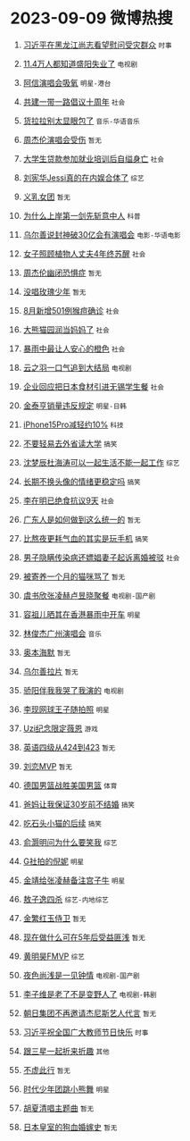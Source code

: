 # 2023-09-09 微博热搜 
1. [习近平在黑龙江尚志看望慰问受灾群众](https://m.weibo.cn/search?containerid=100103type%3D1%26t%3D10%26q%3D%23%E4%B9%A0%E8%BF%91%E5%B9%B3%E5%9C%A8%E9%BB%91%E9%BE%99%E6%B1%9F%E5%B0%9A%E5%BF%97%E7%9C%8B%E6%9C%9B%E6%85%B0%E9%97%AE%E5%8F%97%E7%81%BE%E7%BE%A4%E4%BC%97%23&stream_entry_id=51&isnewpage=1&extparam=seat%3D1%26stream_entry_id%3D51%26c_type%3D51%26dgr%3D0%26filter_type%3Drealtimehot%26cate%3D10103%26pos%3D0%26display_time%3D1694192887%26pre_seqid%3D1694192887697018430138) `时事` 

2. [11.4万人都知道盛阳失业了](https://m.weibo.cn/search?containerid=100103type%3D1%26t%3D10%26q%3D%2311.4%E4%B8%87%E4%BA%BA%E9%83%BD%E7%9F%A5%E9%81%93%E7%9B%9B%E9%98%B3%E5%A4%B1%E4%B8%9A%E4%BA%86%23&stream_entry_id=31&isnewpage=1&extparam=seat%3D1%26flag%3D1%26band_rank%3D1%26c_type%3D31%26dgr%3D0%26filter_type%3Drealtimehot%26cate%3D5001%26stream_entry_id%3D31%26q%3D%252311.4%25E4%25B8%2587%25E4%25BA%25BA%25E9%2583%25BD%25E7%259F%25A5%25E9%2581%2593%25E7%259B%259B%25E9%2598%25B3%25E5%25A4%25B1%25E4%25B8%259A%25E4%25BA%2586%2523%26realpos%3D1%26pos%3D0%26lcate%3D5001%26display_time%3D1694192887%26pre_seqid%3D1694192887697018430138) `电视剧` 

3. [阿信演唱会吸氧](https://m.weibo.cn/search?containerid=100103type%3D1%26t%3D10%26q%3D%23%E9%98%BF%E4%BF%A1%E6%BC%94%E5%94%B1%E4%BC%9A%E5%90%B8%E6%B0%A7%23&stream_entry_id=31&isnewpage=1&extparam=seat%3D1%26flag%3D0%26band_rank%3D2%26c_type%3D31%26dgr%3D0%26filter_type%3Drealtimehot%26cate%3D5001%26stream_entry_id%3D31%26q%3D%2523%25E9%2598%25BF%25E4%25BF%25A1%25E6%25BC%2594%25E5%2594%25B1%25E4%25BC%259A%25E5%2590%25B8%25E6%25B0%25A7%2523%26realpos%3D2%26pos%3D1%26lcate%3D5001%26display_time%3D1694192887%26pre_seqid%3D1694192887697018430138) `明星-港台` 

4. [共建一带一路倡议十周年](https://m.weibo.cn/search?containerid=100103type%3D1%26t%3D10%26q%3D%23%E5%85%B1%E5%BB%BA%E4%B8%80%E5%B8%A6%E4%B8%80%E8%B7%AF%E5%80%A1%E8%AE%AE%E5%8D%81%E5%91%A8%E5%B9%B4%23&stream_entry_id=31&isnewpage=1&extparam=seat%3D1%26flag%3D0%26band_rank%3D3%26c_type%3D31%26dgr%3D0%26filter_type%3Drealtimehot%26cate%3D5001%26stream_entry_id%3D31%26q%3D%2523%25E5%2585%25B1%25E5%25BB%25BA%25E4%25B8%2580%25E5%25B8%25A6%25E4%25B8%2580%25E8%25B7%25AF%25E5%2580%25A1%25E8%25AE%25AE%25E5%258D%2581%25E5%2591%25A8%25E5%25B9%25B4%2523%26realpos%3D3%26pos%3D2%26lcate%3D5001%26display_time%3D1694192887%26pre_seqid%3D1694192887697018430138) `社会` 

5. [货拉拉别太显眼包了](https://m.weibo.cn/search?containerid=100103type%3D1%26t%3D10%26q%3D%23%E8%B4%A7%E6%8B%89%E6%8B%89%E5%88%AB%E5%A4%AA%E6%98%BE%E7%9C%BC%E5%8C%85%E4%BA%86%23&stream_entry_id=31&isnewpage=1&extparam=seat%3D1%26adid%3D201555%26band_rank%3D4%26c_type%3D31%26dgr%3D0%26cate%3D5001%26stream_entry_id%3D31%26filter_type%3Drealtimehot%26lcate%3D5001%26topic_ad%3D1%26pos%3D3%26q%3D%2523%25E8%25B4%25A7%25E6%258B%2589%25E6%258B%2589%25E5%2588%25AB%25E5%25A4%25AA%25E6%2598%25BE%25E7%259C%25BC%25E5%258C%2585%25E4%25BA%2586%2523%26is_ad_pos%3D1%26display_time%3D1694192887%26pre_seqid%3D1694192887697018430138) `音乐-华语音乐` 

6. [周杰伦演唱会受伤](https://m.weibo.cn/search?containerid=100103type%3D1%26t%3D10%26q%3D%23%E5%91%A8%E6%9D%B0%E4%BC%A6%E6%BC%94%E5%94%B1%E4%BC%9A%E5%8F%97%E4%BC%A4%23&stream_entry_id=31&isnewpage=1&extparam=seat%3D1%26flag%3D16%26band_rank%3D4%26c_type%3D31%26dgr%3D0%26filter_type%3Drealtimehot%26cate%3D5001%26stream_entry_id%3D31%26q%3D%2523%25E5%2591%25A8%25E6%259D%25B0%25E4%25BC%25A6%25E6%25BC%2594%25E5%2594%25B1%25E4%25BC%259A%25E5%258F%2597%25E4%25BC%25A4%2523%26realpos%3D4%26pos%3D4%26lcate%3D5001%26display_time%3D1694192887%26pre_seqid%3D1694192887697018430138) `暂无` 

7. [大学生贷款参加就业培训后自缢身亡](https://m.weibo.cn/search?containerid=100103type%3D1%26t%3D10%26q%3D%23%E5%A4%A7%E5%AD%A6%E7%94%9F%E8%B4%B7%E6%AC%BE%E5%8F%82%E5%8A%A0%E5%B0%B1%E4%B8%9A%E5%9F%B9%E8%AE%AD%E5%90%8E%E8%87%AA%E7%BC%A2%E8%BA%AB%E4%BA%A1%23&stream_entry_id=31&isnewpage=1&extparam=seat%3D1%26flag%3D1%26band_rank%3D5%26c_type%3D31%26dgr%3D0%26filter_type%3Drealtimehot%26cate%3D5001%26stream_entry_id%3D31%26q%3D%2523%25E5%25A4%25A7%25E5%25AD%25A6%25E7%2594%259F%25E8%25B4%25B7%25E6%25AC%25BE%25E5%258F%2582%25E5%258A%25A0%25E5%25B0%25B1%25E4%25B8%259A%25E5%259F%25B9%25E8%25AE%25AD%25E5%2590%258E%25E8%2587%25AA%25E7%25BC%25A2%25E8%25BA%25AB%25E4%25BA%25A1%2523%26realpos%3D5%26pos%3D5%26lcate%3D5001%26display_time%3D1694192887%26pre_seqid%3D1694192887697018430138) `社会` 

8. [刘宪华Jessi真的在内娱合体了](https://m.weibo.cn/search?containerid=100103type%3D1%26t%3D10%26q%3D%23%E5%88%98%E5%AE%AA%E5%8D%8EJessi%E7%9C%9F%E7%9A%84%E5%9C%A8%E5%86%85%E5%A8%B1%E5%90%88%E4%BD%93%E4%BA%86%23&stream_entry_id=31&isnewpage=1&extparam=seat%3D1%26flag%3D0%26band_rank%3D6%26c_type%3D31%26dgr%3D0%26filter_type%3Drealtimehot%26cate%3D5001%26stream_entry_id%3D31%26q%3D%2523%25E5%2588%2598%25E5%25AE%25AA%25E5%258D%258EJessi%25E7%259C%259F%25E7%259A%2584%25E5%259C%25A8%25E5%2586%2585%25E5%25A8%25B1%25E5%2590%2588%25E4%25BD%2593%25E4%25BA%2586%2523%26realpos%3D6%26pos%3D6%26lcate%3D5001%26display_time%3D1694192887%26pre_seqid%3D1694192887697018430138) `综艺` 

9. [义乳女团](https://m.weibo.cn/search?containerid=100103type%3D1%26t%3D10%26q%3D%E4%B9%89%E4%B9%B3%E5%A5%B3%E5%9B%A2&stream_entry_id=31&isnewpage=1&extparam=seat%3D1%26flag%3D0%26band_rank%3D7%26c_type%3D31%26dgr%3D0%26filter_type%3Drealtimehot%26cate%3D5001%26stream_entry_id%3D31%26q%3D%25E4%25B9%2589%25E4%25B9%25B3%25E5%25A5%25B3%25E5%259B%25A2%26realpos%3D7%26pos%3D7%26lcate%3D5001%26display_time%3D1694192887%26pre_seqid%3D1694192887697018430138) `暂无` 

10. [为什么上岸第一剑先斩意中人](https://m.weibo.cn/search?containerid=100103type%3D1%26t%3D10%26q%3D%23%E4%B8%BA%E4%BB%80%E4%B9%88%E4%B8%8A%E5%B2%B8%E7%AC%AC%E4%B8%80%E5%89%91%E5%85%88%E6%96%A9%E6%84%8F%E4%B8%AD%E4%BA%BA%23&stream_entry_id=31&isnewpage=1&extparam=seat%3D1%26flag%3D0%26band_rank%3D8%26c_type%3D31%26dgr%3D0%26filter_type%3Drealtimehot%26cate%3D5001%26stream_entry_id%3D31%26q%3D%2523%25E4%25B8%25BA%25E4%25BB%2580%25E4%25B9%2588%25E4%25B8%258A%25E5%25B2%25B8%25E7%25AC%25AC%25E4%25B8%2580%25E5%2589%2591%25E5%2585%2588%25E6%2596%25A9%25E6%2584%258F%25E4%25B8%25AD%25E4%25BA%25BA%2523%26realpos%3D8%26pos%3D8%26lcate%3D5001%26display_time%3D1694192887%26pre_seqid%3D1694192887697018430138) `科普` 

11. [乌尔善说封神破30亿会有演唱会](https://m.weibo.cn/search?containerid=100103type%3D1%26t%3D10%26q%3D%23%E4%B9%8C%E5%B0%94%E5%96%84%E8%AF%B4%E5%B0%81%E7%A5%9E%E7%A0%B430%E4%BA%BF%E4%BC%9A%E6%9C%89%E6%BC%94%E5%94%B1%E4%BC%9A%23&stream_entry_id=31&isnewpage=1&extparam=seat%3D1%26flag%3D0%26band_rank%3D9%26c_type%3D31%26dgr%3D0%26filter_type%3Drealtimehot%26cate%3D5001%26stream_entry_id%3D31%26q%3D%2523%25E4%25B9%258C%25E5%25B0%2594%25E5%2596%2584%25E8%25AF%25B4%25E5%25B0%2581%25E7%25A5%259E%25E7%25A0%25B430%25E4%25BA%25BF%25E4%25BC%259A%25E6%259C%2589%25E6%25BC%2594%25E5%2594%25B1%25E4%25BC%259A%2523%26realpos%3D9%26pos%3D9%26lcate%3D5001%26display_time%3D1694192887%26pre_seqid%3D1694192887697018430138) `电影-华语电影` 

12. [女子照顾植物人丈夫4年终苏醒](https://m.weibo.cn/search?containerid=100103type%3D1%26t%3D10%26q%3D%23%E5%A5%B3%E5%AD%90%E7%85%A7%E9%A1%BE%E6%A4%8D%E7%89%A9%E4%BA%BA%E4%B8%88%E5%A4%AB4%E5%B9%B4%E7%BB%88%E8%8B%8F%E9%86%92%23&stream_entry_id=31&isnewpage=1&extparam=seat%3D1%26flag%3D32768%26band_rank%3D10%26c_type%3D31%26dgr%3D0%26filter_type%3Drealtimehot%26cate%3D5001%26stream_entry_id%3D31%26q%3D%2523%25E5%25A5%25B3%25E5%25AD%2590%25E7%2585%25A7%25E9%25A1%25BE%25E6%25A4%258D%25E7%2589%25A9%25E4%25BA%25BA%25E4%25B8%2588%25E5%25A4%25AB4%25E5%25B9%25B4%25E7%25BB%2588%25E8%258B%258F%25E9%2586%2592%2523%26realpos%3D10%26pos%3D10%26lcate%3D5001%26display_time%3D1694192887%26pre_seqid%3D1694192887697018430138) `社会` 

13. [周杰伦幽闭恐惧症](https://m.weibo.cn/search?containerid=100103type%3D1%26t%3D10%26q%3D%E5%91%A8%E6%9D%B0%E4%BC%A6%E5%B9%BD%E9%97%AD%E6%81%90%E6%83%A7%E7%97%87&stream_entry_id=31&isnewpage=1&extparam=seat%3D1%26flag%3D1%26band_rank%3D11%26c_type%3D31%26dgr%3D0%26filter_type%3Drealtimehot%26cate%3D5001%26stream_entry_id%3D31%26q%3D%25E5%2591%25A8%25E6%259D%25B0%25E4%25BC%25A6%25E5%25B9%25BD%25E9%2597%25AD%25E6%2581%2590%25E6%2583%25A7%25E7%2597%2587%26realpos%3D11%26pos%3D11%26lcate%3D5001%26display_time%3D1694192887%26pre_seqid%3D1694192887697018430138) `暂无` 

14. [没唱玫瑰少年](https://m.weibo.cn/search?containerid=100103type%3D1%26t%3D10%26q%3D%E6%B2%A1%E5%94%B1%E7%8E%AB%E7%91%B0%E5%B0%91%E5%B9%B4&stream_entry_id=31&isnewpage=1&extparam=seat%3D1%26flag%3D0%26band_rank%3D12%26c_type%3D31%26dgr%3D0%26filter_type%3Drealtimehot%26cate%3D5001%26stream_entry_id%3D31%26q%3D%25E6%25B2%25A1%25E5%2594%25B1%25E7%258E%25AB%25E7%2591%25B0%25E5%25B0%2591%25E5%25B9%25B4%26realpos%3D12%26pos%3D12%26lcate%3D5001%26display_time%3D1694192887%26pre_seqid%3D1694192887697018430138) `暂无` 

15. [8月新增501例猴痘确诊](https://m.weibo.cn/search?containerid=100103type%3D1%26t%3D10%26q%3D%238%E6%9C%88%E6%96%B0%E5%A2%9E501%E4%BE%8B%E7%8C%B4%E7%97%98%E7%A1%AE%E8%AF%8A%23&stream_entry_id=31&isnewpage=1&extparam=seat%3D1%26flag%3D0%26band_rank%3D13%26c_type%3D31%26dgr%3D0%26filter_type%3Drealtimehot%26cate%3D5001%26stream_entry_id%3D31%26q%3D%25238%25E6%259C%2588%25E6%2596%25B0%25E5%25A2%259E501%25E4%25BE%258B%25E7%258C%25B4%25E7%2597%2598%25E7%25A1%25AE%25E8%25AF%258A%2523%26realpos%3D13%26pos%3D13%26lcate%3D5001%26display_time%3D1694192887%26pre_seqid%3D1694192887697018430138) `社会` 

16. [大熊猫园润当妈妈了](https://m.weibo.cn/search?containerid=100103type%3D1%26t%3D10%26q%3D%23%E5%A4%A7%E7%86%8A%E7%8C%AB%E5%9B%AD%E6%B6%A6%E5%BD%93%E5%A6%88%E5%A6%88%E4%BA%86%23&stream_entry_id=31&isnewpage=1&extparam=seat%3D1%26flag%3D0%26band_rank%3D14%26c_type%3D31%26dgr%3D0%26filter_type%3Drealtimehot%26cate%3D5001%26stream_entry_id%3D31%26q%3D%2523%25E5%25A4%25A7%25E7%2586%258A%25E7%258C%25AB%25E5%259B%25AD%25E6%25B6%25A6%25E5%25BD%2593%25E5%25A6%2588%25E5%25A6%2588%25E4%25BA%2586%2523%26realpos%3D14%26pos%3D14%26lcate%3D5001%26display_time%3D1694192887%26pre_seqid%3D1694192887697018430138) `社会` 

17. [暴雨中最让人安心的橙色](https://m.weibo.cn/search?containerid=100103type%3D1%26t%3D10%26q%3D%23%E6%9A%B4%E9%9B%A8%E4%B8%AD%E6%9C%80%E8%AE%A9%E4%BA%BA%E5%AE%89%E5%BF%83%E7%9A%84%E6%A9%99%E8%89%B2%23&stream_entry_id=31&isnewpage=1&extparam=seat%3D1%26flag%3D32768%26band_rank%3D15%26c_type%3D31%26dgr%3D0%26filter_type%3Drealtimehot%26cate%3D5001%26stream_entry_id%3D31%26q%3D%2523%25E6%259A%25B4%25E9%259B%25A8%25E4%25B8%25AD%25E6%259C%2580%25E8%25AE%25A9%25E4%25BA%25BA%25E5%25AE%2589%25E5%25BF%2583%25E7%259A%2584%25E6%25A9%2599%25E8%2589%25B2%2523%26realpos%3D15%26pos%3D15%26lcate%3D5001%26display_time%3D1694192887%26pre_seqid%3D1694192887697018430138) `社会` 

18. [云之羽一口气追到大结局](https://m.weibo.cn/search?containerid=100103type%3D1%26t%3D10%26q%3D%23%E4%BA%91%E4%B9%8B%E7%BE%BD%E4%B8%80%E5%8F%A3%E6%B0%94%E8%BF%BD%E5%88%B0%E5%A4%A7%E7%BB%93%E5%B1%80%23&stream_entry_id=31&isnewpage=1&extparam=seat%3D1%26flag%3D0%26band_rank%3D16%26c_type%3D31%26dgr%3D0%26filter_type%3Drealtimehot%26cate%3D5001%26stream_entry_id%3D31%26q%3D%2523%25E4%25BA%2591%25E4%25B9%258B%25E7%25BE%25BD%25E4%25B8%2580%25E5%258F%25A3%25E6%25B0%2594%25E8%25BF%25BD%25E5%2588%25B0%25E5%25A4%25A7%25E7%25BB%2593%25E5%25B1%2580%2523%26realpos%3D16%26pos%3D16%26lcate%3D5001%26display_time%3D1694192887%26pre_seqid%3D1694192887697018430138) `电视剧` 

19. [企业回应把日本食材引进无锡学生餐](https://m.weibo.cn/search?containerid=100103type%3D1%26t%3D10%26q%3D%23%E4%BC%81%E4%B8%9A%E5%9B%9E%E5%BA%94%E6%8A%8A%E6%97%A5%E6%9C%AC%E9%A3%9F%E6%9D%90%E5%BC%95%E8%BF%9B%E6%97%A0%E9%94%A1%E5%AD%A6%E7%94%9F%E9%A4%90%23&stream_entry_id=31&isnewpage=1&extparam=seat%3D1%26flag%3D0%26band_rank%3D17%26c_type%3D31%26dgr%3D0%26filter_type%3Drealtimehot%26cate%3D5001%26stream_entry_id%3D31%26q%3D%2523%25E4%25BC%2581%25E4%25B8%259A%25E5%259B%259E%25E5%25BA%2594%25E6%258A%258A%25E6%2597%25A5%25E6%259C%25AC%25E9%25A3%259F%25E6%259D%2590%25E5%25BC%2595%25E8%25BF%259B%25E6%2597%25A0%25E9%2594%25A1%25E5%25AD%25A6%25E7%2594%259F%25E9%25A4%2590%2523%26realpos%3D17%26pos%3D17%26lcate%3D5001%26display_time%3D1694192887%26pre_seqid%3D1694192887697018430138) `社会` 

20. [金泰亨销量违反规定](https://m.weibo.cn/search?containerid=100103type%3D1%26t%3D10%26q%3D%23%E9%87%91%E6%B3%B0%E4%BA%A8%E9%94%80%E9%87%8F%E8%BF%9D%E5%8F%8D%E8%A7%84%E5%AE%9A%23&stream_entry_id=31&isnewpage=1&extparam=seat%3D1%26flag%3D0%26band_rank%3D18%26c_type%3D31%26dgr%3D0%26filter_type%3Drealtimehot%26cate%3D5001%26stream_entry_id%3D31%26q%3D%2523%25E9%2587%2591%25E6%25B3%25B0%25E4%25BA%25A8%25E9%2594%2580%25E9%2587%258F%25E8%25BF%259D%25E5%258F%258D%25E8%25A7%2584%25E5%25AE%259A%2523%26realpos%3D18%26pos%3D18%26lcate%3D5001%26display_time%3D1694192887%26pre_seqid%3D1694192887697018430138) `明星-日韩` 

21. [iPhone15Pro减轻约10%](https://m.weibo.cn/search?containerid=100103type%3D1%26t%3D10%26q%3D%23iPhone15Pro%E5%87%8F%E8%BD%BB%E7%BA%A610%25%23&stream_entry_id=31&isnewpage=1&extparam=seat%3D1%26flag%3D0%26band_rank%3D19%26c_type%3D31%26dgr%3D0%26filter_type%3Drealtimehot%26cate%3D5001%26stream_entry_id%3D31%26q%3D%2523iPhone15Pro%25E5%2587%258F%25E8%25BD%25BB%25E7%25BA%25A610%2525%2523%26realpos%3D19%26pos%3D19%26lcate%3D5001%26display_time%3D1694192887%26pre_seqid%3D1694192887697018430138) `科技` 

22. [不要轻易去外省读大学](https://m.weibo.cn/search?containerid=100103type%3D1%26t%3D10%26q%3D%23%E4%B8%8D%E8%A6%81%E8%BD%BB%E6%98%93%E5%8E%BB%E5%A4%96%E7%9C%81%E8%AF%BB%E5%A4%A7%E5%AD%A6%23&stream_entry_id=31&isnewpage=1&extparam=seat%3D1%26flag%3D0%26band_rank%3D20%26c_type%3D31%26dgr%3D0%26filter_type%3Drealtimehot%26cate%3D5001%26stream_entry_id%3D31%26q%3D%2523%25E4%25B8%258D%25E8%25A6%2581%25E8%25BD%25BB%25E6%2598%2593%25E5%258E%25BB%25E5%25A4%2596%25E7%259C%2581%25E8%25AF%25BB%25E5%25A4%25A7%25E5%25AD%25A6%2523%26realpos%3D20%26pos%3D20%26lcate%3D5001%26display_time%3D1694192887%26pre_seqid%3D1694192887697018430138) `搞笑` 

23. [沈梦辰杜海涛可以一起生活不能一起工作](https://m.weibo.cn/search?containerid=100103type%3D1%26t%3D10%26q%3D%23%E6%B2%88%E6%A2%A6%E8%BE%B0%E6%9D%9C%E6%B5%B7%E6%B6%9B%E5%8F%AF%E4%BB%A5%E4%B8%80%E8%B5%B7%E7%94%9F%E6%B4%BB%E4%B8%8D%E8%83%BD%E4%B8%80%E8%B5%B7%E5%B7%A5%E4%BD%9C%23&stream_entry_id=31&isnewpage=1&extparam=seat%3D1%26flag%3D2%26band_rank%3D21%26c_type%3D31%26dgr%3D0%26filter_type%3Drealtimehot%26cate%3D5001%26stream_entry_id%3D31%26q%3D%2523%25E6%25B2%2588%25E6%25A2%25A6%25E8%25BE%25B0%25E6%259D%259C%25E6%25B5%25B7%25E6%25B6%259B%25E5%258F%25AF%25E4%25BB%25A5%25E4%25B8%2580%25E8%25B5%25B7%25E7%2594%259F%25E6%25B4%25BB%25E4%25B8%258D%25E8%2583%25BD%25E4%25B8%2580%25E8%25B5%25B7%25E5%25B7%25A5%25E4%25BD%259C%2523%26realpos%3D21%26pos%3D21%26lcate%3D5001%26display_time%3D1694192887%26pre_seqid%3D1694192887697018430138) `综艺` 

24. [长期不换头像的情绪更稳定吗](https://m.weibo.cn/search?containerid=100103type%3D1%26t%3D10%26q%3D%23%E9%95%BF%E6%9C%9F%E4%B8%8D%E6%8D%A2%E5%A4%B4%E5%83%8F%E7%9A%84%E6%83%85%E7%BB%AA%E6%9B%B4%E7%A8%B3%E5%AE%9A%E5%90%97%23&stream_entry_id=31&isnewpage=1&extparam=seat%3D1%26flag%3D0%26band_rank%3D22%26c_type%3D31%26dgr%3D0%26filter_type%3Drealtimehot%26cate%3D5001%26stream_entry_id%3D31%26q%3D%2523%25E9%2595%25BF%25E6%259C%259F%25E4%25B8%258D%25E6%258D%25A2%25E5%25A4%25B4%25E5%2583%258F%25E7%259A%2584%25E6%2583%2585%25E7%25BB%25AA%25E6%259B%25B4%25E7%25A8%25B3%25E5%25AE%259A%25E5%2590%2597%2523%26realpos%3D22%26pos%3D22%26lcate%3D5001%26display_time%3D1694192887%26pre_seqid%3D1694192887697018430138) `搞笑` 

25. [李在明已绝食抗议9天](https://m.weibo.cn/search?containerid=100103type%3D1%26t%3D10%26q%3D%23%E6%9D%8E%E5%9C%A8%E6%98%8E%E5%B7%B2%E7%BB%9D%E9%A3%9F%E6%8A%97%E8%AE%AE9%E5%A4%A9%23&stream_entry_id=31&isnewpage=1&extparam=seat%3D1%26flag%3D0%26band_rank%3D23%26c_type%3D31%26dgr%3D0%26filter_type%3Drealtimehot%26cate%3D5001%26stream_entry_id%3D31%26q%3D%2523%25E6%259D%258E%25E5%259C%25A8%25E6%2598%258E%25E5%25B7%25B2%25E7%25BB%259D%25E9%25A3%259F%25E6%258A%2597%25E8%25AE%25AE9%25E5%25A4%25A9%2523%26realpos%3D23%26pos%3D23%26lcate%3D5001%26display_time%3D1694192887%26pre_seqid%3D1694192887697018430138) `社会` 

26. [广东人是如何做到这么统一的](https://m.weibo.cn/search?containerid=100103type%3D1%26t%3D10%26q%3D%E5%B9%BF%E4%B8%9C%E4%BA%BA%E6%98%AF%E5%A6%82%E4%BD%95%E5%81%9A%E5%88%B0%E8%BF%99%E4%B9%88%E7%BB%9F%E4%B8%80%E7%9A%84&stream_entry_id=31&isnewpage=1&extparam=seat%3D1%26flag%3D1%26band_rank%3D24%26c_type%3D31%26dgr%3D0%26filter_type%3Drealtimehot%26cate%3D5001%26stream_entry_id%3D31%26q%3D%25E5%25B9%25BF%25E4%25B8%259C%25E4%25BA%25BA%25E6%2598%25AF%25E5%25A6%2582%25E4%25BD%2595%25E5%2581%259A%25E5%2588%25B0%25E8%25BF%2599%25E4%25B9%2588%25E7%25BB%259F%25E4%25B8%2580%25E7%259A%2584%26realpos%3D24%26pos%3D24%26lcate%3D5001%26display_time%3D1694192887%26pre_seqid%3D1694192887697018430138) `暂无` 

27. [比熬夜更耗气血的其实是玩手机](https://m.weibo.cn/search?containerid=100103type%3D1%26t%3D10%26q%3D%23%E6%AF%94%E7%86%AC%E5%A4%9C%E6%9B%B4%E8%80%97%E6%B0%94%E8%A1%80%E7%9A%84%E5%85%B6%E5%AE%9E%E6%98%AF%E7%8E%A9%E6%89%8B%E6%9C%BA%23&stream_entry_id=31&isnewpage=1&extparam=seat%3D1%26flag%3D0%26band_rank%3D25%26c_type%3D31%26dgr%3D0%26filter_type%3Drealtimehot%26cate%3D5001%26stream_entry_id%3D31%26q%3D%2523%25E6%25AF%2594%25E7%2586%25AC%25E5%25A4%259C%25E6%259B%25B4%25E8%2580%2597%25E6%25B0%2594%25E8%25A1%2580%25E7%259A%2584%25E5%2585%25B6%25E5%25AE%259E%25E6%2598%25AF%25E7%258E%25A9%25E6%2589%258B%25E6%259C%25BA%2523%26realpos%3D25%26pos%3D25%26lcate%3D5001%26display_time%3D1694192887%26pre_seqid%3D1694192887697018430138) `搞笑` 

28. [男子隐瞒传染病还嫖娼妻子起诉离婚被驳](https://m.weibo.cn/search?containerid=100103type%3D1%26t%3D10%26q%3D%23%E7%94%B7%E5%AD%90%E9%9A%90%E7%9E%92%E4%BC%A0%E6%9F%93%E7%97%85%E8%BF%98%E5%AB%96%E5%A8%BC%E5%A6%BB%E5%AD%90%E8%B5%B7%E8%AF%89%E7%A6%BB%E5%A9%9A%E8%A2%AB%E9%A9%B3%23&stream_entry_id=31&isnewpage=1&extparam=seat%3D1%26flag%3D0%26band_rank%3D26%26c_type%3D31%26dgr%3D0%26filter_type%3Drealtimehot%26cate%3D5001%26stream_entry_id%3D31%26q%3D%2523%25E7%2594%25B7%25E5%25AD%2590%25E9%259A%2590%25E7%259E%2592%25E4%25BC%25A0%25E6%259F%2593%25E7%2597%2585%25E8%25BF%2598%25E5%25AB%2596%25E5%25A8%25BC%25E5%25A6%25BB%25E5%25AD%2590%25E8%25B5%25B7%25E8%25AF%2589%25E7%25A6%25BB%25E5%25A9%259A%25E8%25A2%25AB%25E9%25A9%25B3%2523%26realpos%3D26%26pos%3D26%26lcate%3D5001%26display_time%3D1694192887%26pre_seqid%3D1694192887697018430138) `社会` 

29. [被寄养一个月的猫咪骂了](https://m.weibo.cn/search?containerid=100103type%3D1%26t%3D10%26q%3D%E8%A2%AB%E5%AF%84%E5%85%BB%E4%B8%80%E4%B8%AA%E6%9C%88%E7%9A%84%E7%8C%AB%E5%92%AA%E9%AA%82%E4%BA%86&stream_entry_id=31&isnewpage=1&extparam=seat%3D1%26flag%3D0%26band_rank%3D27%26c_type%3D31%26dgr%3D0%26filter_type%3Drealtimehot%26cate%3D5001%26stream_entry_id%3D31%26q%3D%25E8%25A2%25AB%25E5%25AF%2584%25E5%2585%25BB%25E4%25B8%2580%25E4%25B8%25AA%25E6%259C%2588%25E7%259A%2584%25E7%258C%25AB%25E5%2592%25AA%25E9%25AA%2582%25E4%25BA%2586%26realpos%3D27%26pos%3D27%26lcate%3D5001%26display_time%3D1694192887%26pre_seqid%3D1694192887697018430138) `暂无` 

30. [虞书欣张凌赫卢昱晓聚餐](https://m.weibo.cn/search?containerid=100103type%3D1%26t%3D10%26q%3D%23%E8%99%9E%E4%B9%A6%E6%AC%A3%E5%BC%A0%E5%87%8C%E8%B5%AB%E5%8D%A2%E6%98%B1%E6%99%93%E8%81%9A%E9%A4%90%23&stream_entry_id=31&isnewpage=1&extparam=seat%3D1%26flag%3D0%26band_rank%3D28%26c_type%3D31%26dgr%3D0%26filter_type%3Drealtimehot%26cate%3D5001%26stream_entry_id%3D31%26q%3D%2523%25E8%2599%259E%25E4%25B9%25A6%25E6%25AC%25A3%25E5%25BC%25A0%25E5%2587%258C%25E8%25B5%25AB%25E5%258D%25A2%25E6%2598%25B1%25E6%2599%2593%25E8%2581%259A%25E9%25A4%2590%2523%26realpos%3D28%26pos%3D28%26lcate%3D5001%26display_time%3D1694192887%26pre_seqid%3D1694192887697018430138) `电视剧-国产剧` 

31. [容祖儿晒其在香港暴雨中开车](https://m.weibo.cn/search?containerid=100103type%3D1%26t%3D10%26q%3D%23%E5%AE%B9%E7%A5%96%E5%84%BF%E6%99%92%E5%85%B6%E5%9C%A8%E9%A6%99%E6%B8%AF%E6%9A%B4%E9%9B%A8%E4%B8%AD%E5%BC%80%E8%BD%A6%23&stream_entry_id=31&isnewpage=1&extparam=seat%3D1%26flag%3D0%26band_rank%3D29%26c_type%3D31%26dgr%3D0%26filter_type%3Drealtimehot%26cate%3D5001%26stream_entry_id%3D31%26q%3D%2523%25E5%25AE%25B9%25E7%25A5%2596%25E5%2584%25BF%25E6%2599%2592%25E5%2585%25B6%25E5%259C%25A8%25E9%25A6%2599%25E6%25B8%25AF%25E6%259A%25B4%25E9%259B%25A8%25E4%25B8%25AD%25E5%25BC%2580%25E8%25BD%25A6%2523%26realpos%3D29%26pos%3D29%26lcate%3D5001%26display_time%3D1694192887%26pre_seqid%3D1694192887697018430138) `明星` 

32. [林俊杰广州演唱会](https://m.weibo.cn/search?containerid=100103type%3D1%26t%3D10%26q%3D%E6%9E%97%E4%BF%8A%E6%9D%B0%E5%B9%BF%E5%B7%9E%E6%BC%94%E5%94%B1%E4%BC%9A&stream_entry_id=31&isnewpage=1&extparam=seat%3D1%26flag%3D0%26band_rank%3D30%26c_type%3D31%26dgr%3D0%26filter_type%3Drealtimehot%26cate%3D5001%26stream_entry_id%3D31%26q%3D%25E6%259E%2597%25E4%25BF%258A%25E6%259D%25B0%25E5%25B9%25BF%25E5%25B7%259E%25E6%25BC%2594%25E5%2594%25B1%25E4%25BC%259A%26realpos%3D30%26pos%3D30%26lcate%3D5001%26display_time%3D1694192887%26pre_seqid%3D1694192887697018430138) `音乐` 

33. [奥本海默](https://m.weibo.cn/search?containerid=100103type%3D1%26t%3D10%26q%3D%E5%A5%A5%E6%9C%AC%E6%B5%B7%E9%BB%98&stream_entry_id=31&isnewpage=1&extparam=seat%3D1%26flag%3D1%26band_rank%3D31%26c_type%3D31%26dgr%3D0%26filter_type%3Drealtimehot%26cate%3D5001%26stream_entry_id%3D31%26q%3D%25E5%25A5%25A5%25E6%259C%25AC%25E6%25B5%25B7%25E9%25BB%2598%26realpos%3D31%26pos%3D31%26lcate%3D5001%26display_time%3D1694192887%26pre_seqid%3D1694192887697018430138) `暂无` 

34. [乌尔善拉片](https://m.weibo.cn/search?containerid=100103type%3D1%26t%3D10%26q%3D%E4%B9%8C%E5%B0%94%E5%96%84%E6%8B%89%E7%89%87&stream_entry_id=31&isnewpage=1&extparam=seat%3D1%26flag%3D1%26band_rank%3D32%26c_type%3D31%26dgr%3D0%26filter_type%3Drealtimehot%26cate%3D5001%26stream_entry_id%3D31%26q%3D%25E4%25B9%258C%25E5%25B0%2594%25E5%2596%2584%25E6%258B%2589%25E7%2589%2587%26realpos%3D32%26pos%3D32%26lcate%3D5001%26display_time%3D1694192887%26pre_seqid%3D1694192887697018430138) `暂无` 

35. [骄阳伴我我哭了我演的](https://m.weibo.cn/search?containerid=100103type%3D1%26t%3D10%26q%3D%23%E9%AA%84%E9%98%B3%E4%BC%B4%E6%88%91%E6%88%91%E5%93%AD%E4%BA%86%E6%88%91%E6%BC%94%E7%9A%84%23&stream_entry_id=31&isnewpage=1&extparam=seat%3D1%26flag%3D0%26band_rank%3D33%26c_type%3D31%26dgr%3D0%26filter_type%3Drealtimehot%26cate%3D5001%26stream_entry_id%3D31%26q%3D%2523%25E9%25AA%2584%25E9%2598%25B3%25E4%25BC%25B4%25E6%2588%2591%25E6%2588%2591%25E5%2593%25AD%25E4%25BA%2586%25E6%2588%2591%25E6%25BC%2594%25E7%259A%2584%2523%26realpos%3D33%26pos%3D33%26lcate%3D5001%26display_time%3D1694192887%26pre_seqid%3D1694192887697018430138) `电视剧` 

36. [李现网球王子随拍照](https://m.weibo.cn/search?containerid=100103type%3D1%26t%3D10%26q%3D%23%E6%9D%8E%E7%8E%B0%E7%BD%91%E7%90%83%E7%8E%8B%E5%AD%90%E9%9A%8F%E6%8B%8D%E7%85%A7%23&stream_entry_id=31&isnewpage=1&extparam=seat%3D1%26flag%3D1%26band_rank%3D34%26c_type%3D31%26dgr%3D0%26filter_type%3Drealtimehot%26cate%3D5001%26stream_entry_id%3D31%26q%3D%2523%25E6%259D%258E%25E7%258E%25B0%25E7%25BD%2591%25E7%2590%2583%25E7%258E%258B%25E5%25AD%2590%25E9%259A%258F%25E6%258B%258D%25E7%2585%25A7%2523%26realpos%3D34%26pos%3D34%26lcate%3D5001%26display_time%3D1694192887%26pre_seqid%3D1694192887697018430138) `明星` 

37. [Uzi纪念限定薇恩](https://m.weibo.cn/search?containerid=100103type%3D1%26t%3D10%26q%3D%23Uzi%E7%BA%AA%E5%BF%B5%E9%99%90%E5%AE%9A%E8%96%87%E6%81%A9%23&stream_entry_id=31&isnewpage=1&extparam=seat%3D1%26flag%3D0%26band_rank%3D35%26c_type%3D31%26dgr%3D0%26filter_type%3Drealtimehot%26cate%3D5001%26stream_entry_id%3D31%26q%3D%2523Uzi%25E7%25BA%25AA%25E5%25BF%25B5%25E9%2599%2590%25E5%25AE%259A%25E8%2596%2587%25E6%2581%25A9%2523%26realpos%3D35%26pos%3D35%26lcate%3D5001%26display_time%3D1694192887%26pre_seqid%3D1694192887697018430138) `游戏` 

38. [英语四级从424到423](https://m.weibo.cn/search?containerid=100103type%3D1%26t%3D10%26q%3D%E8%8B%B1%E8%AF%AD%E5%9B%9B%E7%BA%A7%E4%BB%8E424%E5%88%B0423&stream_entry_id=31&isnewpage=1&extparam=seat%3D1%26flag%3D0%26band_rank%3D36%26c_type%3D31%26dgr%3D0%26filter_type%3Drealtimehot%26cate%3D5001%26stream_entry_id%3D31%26q%3D%25E8%258B%25B1%25E8%25AF%25AD%25E5%259B%259B%25E7%25BA%25A7%25E4%25BB%258E424%25E5%2588%25B0423%26realpos%3D36%26pos%3D36%26lcate%3D5001%26display_time%3D1694192887%26pre_seqid%3D1694192887697018430138) `暂无` 

39. [刘恋MVP](https://m.weibo.cn/search?containerid=100103type%3D1%26t%3D10%26q%3D%E5%88%98%E6%81%8BMVP&stream_entry_id=31&isnewpage=1&extparam=seat%3D1%26flag%3D0%26band_rank%3D37%26c_type%3D31%26dgr%3D0%26filter_type%3Drealtimehot%26cate%3D5001%26stream_entry_id%3D31%26q%3D%25E5%2588%2598%25E6%2581%258BMVP%26realpos%3D37%26pos%3D37%26lcate%3D5001%26display_time%3D1694192887%26pre_seqid%3D1694192887697018430138) `暂无` 

40. [德国男篮战胜美国男篮](https://m.weibo.cn/search?containerid=100103type%3D1%26t%3D10%26q%3D%23%E5%BE%B7%E5%9B%BD%E7%94%B7%E7%AF%AE%E6%88%98%E8%83%9C%E7%BE%8E%E5%9B%BD%E7%94%B7%E7%AF%AE%23&stream_entry_id=31&isnewpage=1&extparam=seat%3D1%26flag%3D0%26band_rank%3D38%26c_type%3D31%26dgr%3D0%26filter_type%3Drealtimehot%26cate%3D5001%26stream_entry_id%3D31%26q%3D%2523%25E5%25BE%25B7%25E5%259B%25BD%25E7%2594%25B7%25E7%25AF%25AE%25E6%2588%2598%25E8%2583%259C%25E7%25BE%258E%25E5%259B%25BD%25E7%2594%25B7%25E7%25AF%25AE%2523%26realpos%3D38%26pos%3D38%26lcate%3D5001%26display_time%3D1694192887%26pre_seqid%3D1694192887697018430138) `体育` 

41. [爸妈让我保证30岁前不结婚](https://m.weibo.cn/search?containerid=100103type%3D1%26t%3D10%26q%3D%23%E7%88%B8%E5%A6%88%E8%AE%A9%E6%88%91%E4%BF%9D%E8%AF%8130%E5%B2%81%E5%89%8D%E4%B8%8D%E7%BB%93%E5%A9%9A%23&stream_entry_id=31&isnewpage=1&extparam=seat%3D1%26flag%3D0%26band_rank%3D39%26c_type%3D31%26dgr%3D0%26filter_type%3Drealtimehot%26cate%3D5001%26stream_entry_id%3D31%26q%3D%2523%25E7%2588%25B8%25E5%25A6%2588%25E8%25AE%25A9%25E6%2588%2591%25E4%25BF%259D%25E8%25AF%258130%25E5%25B2%2581%25E5%2589%258D%25E4%25B8%258D%25E7%25BB%2593%25E5%25A9%259A%2523%26realpos%3D39%26pos%3D39%26lcate%3D5001%26display_time%3D1694192887%26pre_seqid%3D1694192887697018430138) `搞笑` 

42. [吃石头小猫的后续](https://m.weibo.cn/search?containerid=100103type%3D1%26t%3D10%26q%3D%23%E5%90%83%E7%9F%B3%E5%A4%B4%E5%B0%8F%E7%8C%AB%E7%9A%84%E5%90%8E%E7%BB%AD%23&stream_entry_id=31&isnewpage=1&extparam=seat%3D1%26flag%3D0%26band_rank%3D40%26c_type%3D31%26dgr%3D0%26filter_type%3Drealtimehot%26cate%3D5001%26stream_entry_id%3D31%26q%3D%2523%25E5%2590%2583%25E7%259F%25B3%25E5%25A4%25B4%25E5%25B0%258F%25E7%258C%25AB%25E7%259A%2584%25E5%2590%258E%25E7%25BB%25AD%2523%26realpos%3D40%26pos%3D40%26lcate%3D5001%26display_time%3D1694192887%26pre_seqid%3D1694192887697018430138) `搞笑` 

43. [俞灏明问为什么要笑我](https://m.weibo.cn/search?containerid=100103type%3D1%26t%3D10%26q%3D%23%E4%BF%9E%E7%81%8F%E6%98%8E%E9%97%AE%E4%B8%BA%E4%BB%80%E4%B9%88%E8%A6%81%E7%AC%91%E6%88%91%23&stream_entry_id=31&isnewpage=1&extparam=seat%3D1%26flag%3D0%26band_rank%3D41%26c_type%3D31%26dgr%3D0%26filter_type%3Drealtimehot%26cate%3D5001%26stream_entry_id%3D31%26q%3D%2523%25E4%25BF%259E%25E7%2581%258F%25E6%2598%258E%25E9%2597%25AE%25E4%25B8%25BA%25E4%25BB%2580%25E4%25B9%2588%25E8%25A6%2581%25E7%25AC%2591%25E6%2588%2591%2523%26realpos%3D41%26pos%3D41%26lcate%3D5001%26display_time%3D1694192887%26pre_seqid%3D1694192887697018430138) `综艺` 

44. [G社拍的倪妮](https://m.weibo.cn/search?containerid=100103type%3D1%26t%3D10%26q%3D%23G%E7%A4%BE%E6%8B%8D%E7%9A%84%E5%80%AA%E5%A6%AE%23&stream_entry_id=31&isnewpage=1&extparam=seat%3D1%26flag%3D0%26band_rank%3D42%26c_type%3D31%26dgr%3D0%26filter_type%3Drealtimehot%26cate%3D5001%26stream_entry_id%3D31%26q%3D%2523G%25E7%25A4%25BE%25E6%258B%258D%25E7%259A%2584%25E5%2580%25AA%25E5%25A6%25AE%2523%26realpos%3D42%26pos%3D42%26lcate%3D5001%26display_time%3D1694192887%26pre_seqid%3D1694192887697018430138) `明星` 

45. [金靖给张凌赫备注宫子牛](https://m.weibo.cn/search?containerid=100103type%3D1%26t%3D10%26q%3D%23%E9%87%91%E9%9D%96%E7%BB%99%E5%BC%A0%E5%87%8C%E8%B5%AB%E5%A4%87%E6%B3%A8%E5%AE%AB%E5%AD%90%E7%89%9B%23&stream_entry_id=31&isnewpage=1&extparam=seat%3D1%26flag%3D0%26band_rank%3D43%26c_type%3D31%26dgr%3D0%26filter_type%3Drealtimehot%26cate%3D5001%26stream_entry_id%3D31%26q%3D%2523%25E9%2587%2591%25E9%259D%2596%25E7%25BB%2599%25E5%25BC%25A0%25E5%2587%258C%25E8%25B5%25AB%25E5%25A4%2587%25E6%25B3%25A8%25E5%25AE%25AB%25E5%25AD%2590%25E7%2589%259B%2523%26realpos%3D43%26pos%3D43%26lcate%3D5001%26display_time%3D1694192887%26pre_seqid%3D1694192887697018430138) `明星` 

46. [敖子逸四杀](https://m.weibo.cn/search?containerid=100103type%3D1%26t%3D10%26q%3D%23%E6%95%96%E5%AD%90%E9%80%B8%E5%9B%9B%E6%9D%80%23&stream_entry_id=31&isnewpage=1&extparam=seat%3D1%26flag%3D0%26band_rank%3D44%26c_type%3D31%26dgr%3D0%26filter_type%3Drealtimehot%26cate%3D5001%26stream_entry_id%3D31%26q%3D%2523%25E6%2595%2596%25E5%25AD%2590%25E9%2580%25B8%25E5%259B%259B%25E6%259D%2580%2523%26realpos%3D44%26pos%3D44%26lcate%3D5001%26display_time%3D1694192887%26pre_seqid%3D1694192887697018430138) `综艺-内地综艺` 

47. [金繁红玉侍卫](https://m.weibo.cn/search?containerid=100103type%3D1%26t%3D10%26q%3D%E9%87%91%E7%B9%81%E7%BA%A2%E7%8E%89%E4%BE%8D%E5%8D%AB&stream_entry_id=31&isnewpage=1&extparam=seat%3D1%26flag%3D0%26band_rank%3D45%26c_type%3D31%26dgr%3D0%26filter_type%3Drealtimehot%26cate%3D5001%26stream_entry_id%3D31%26q%3D%25E9%2587%2591%25E7%25B9%2581%25E7%25BA%25A2%25E7%258E%2589%25E4%25BE%258D%25E5%258D%25AB%26realpos%3D45%26pos%3D45%26lcate%3D5001%26display_time%3D1694192887%26pre_seqid%3D1694192887697018430138) `暂无` 

48. [现在做什么可在5年后受益匪浅](https://m.weibo.cn/search?containerid=100103type%3D1%26t%3D10%26q%3D%E7%8E%B0%E5%9C%A8%E5%81%9A%E4%BB%80%E4%B9%88%E5%8F%AF%E5%9C%A85%E5%B9%B4%E5%90%8E%E5%8F%97%E7%9B%8A%E5%8C%AA%E6%B5%85&stream_entry_id=31&isnewpage=1&extparam=seat%3D1%26flag%3D1%26band_rank%3D46%26c_type%3D31%26dgr%3D0%26filter_type%3Drealtimehot%26cate%3D5001%26stream_entry_id%3D31%26q%3D%25E7%258E%25B0%25E5%259C%25A8%25E5%2581%259A%25E4%25BB%2580%25E4%25B9%2588%25E5%258F%25AF%25E5%259C%25A85%25E5%25B9%25B4%25E5%2590%258E%25E5%258F%2597%25E7%259B%258A%25E5%258C%25AA%25E6%25B5%2585%26realpos%3D46%26pos%3D46%26lcate%3D5001%26display_time%3D1694192887%26pre_seqid%3D1694192887697018430138) `暂无` 

49. [黄明昊FMVP](https://m.weibo.cn/search?containerid=100103type%3D1%26t%3D10%26q%3D%23%E9%BB%84%E6%98%8E%E6%98%8AFMVP%23&stream_entry_id=31&isnewpage=1&extparam=seat%3D1%26flag%3D0%26band_rank%3D47%26c_type%3D31%26dgr%3D0%26filter_type%3Drealtimehot%26cate%3D5001%26stream_entry_id%3D31%26q%3D%2523%25E9%25BB%2584%25E6%2598%258E%25E6%2598%258AFMVP%2523%26realpos%3D47%26pos%3D47%26lcate%3D5001%26display_time%3D1694192887%26pre_seqid%3D1694192887697018430138) `综艺` 

50. [夜色尚浅是一见钟情](https://m.weibo.cn/search?containerid=100103type%3D1%26t%3D10%26q%3D%23%E5%A4%9C%E8%89%B2%E5%B0%9A%E6%B5%85%E6%98%AF%E4%B8%80%E8%A7%81%E9%92%9F%E6%83%85%23&stream_entry_id=31&isnewpage=1&extparam=seat%3D1%26flag%3D0%26band_rank%3D48%26c_type%3D31%26dgr%3D0%26filter_type%3Drealtimehot%26cate%3D5001%26stream_entry_id%3D31%26q%3D%2523%25E5%25A4%259C%25E8%2589%25B2%25E5%25B0%259A%25E6%25B5%2585%25E6%2598%25AF%25E4%25B8%2580%25E8%25A7%2581%25E9%2592%259F%25E6%2583%2585%2523%26realpos%3D48%26pos%3D48%26lcate%3D5001%26display_time%3D1694192887%26pre_seqid%3D1694192887697018430138) `电视剧-国产剧` 

51. [李子维是老了不是变野人了](https://m.weibo.cn/search?containerid=100103type%3D1%26t%3D10%26q%3D%23%E6%9D%8E%E5%AD%90%E7%BB%B4%E6%98%AF%E8%80%81%E4%BA%86%E4%B8%8D%E6%98%AF%E5%8F%98%E9%87%8E%E4%BA%BA%E4%BA%86%23&stream_entry_id=31&isnewpage=1&extparam=seat%3D1%26flag%3D0%26band_rank%3D49%26c_type%3D31%26dgr%3D0%26filter_type%3Drealtimehot%26cate%3D5001%26stream_entry_id%3D31%26q%3D%2523%25E6%259D%258E%25E5%25AD%2590%25E7%25BB%25B4%25E6%2598%25AF%25E8%2580%2581%25E4%25BA%2586%25E4%25B8%258D%25E6%2598%25AF%25E5%258F%2598%25E9%2587%258E%25E4%25BA%25BA%25E4%25BA%2586%2523%26realpos%3D49%26pos%3D49%26lcate%3D5001%26display_time%3D1694192887%26pre_seqid%3D1694192887697018430138) `电视剧-韩剧` 

52. [朝日集团不再邀请杰尼斯艺人代言](https://m.weibo.cn/search?containerid=100103type%3D1%26t%3D10%26q%3D%E6%9C%9D%E6%97%A5%E9%9B%86%E5%9B%A2%E4%B8%8D%E5%86%8D%E9%82%80%E8%AF%B7%E6%9D%B0%E5%B0%BC%E6%96%AF%E8%89%BA%E4%BA%BA%E4%BB%A3%E8%A8%80&stream_entry_id=31&isnewpage=1&extparam=seat%3D1%26flag%3D0%26band_rank%3D50%26c_type%3D31%26dgr%3D0%26filter_type%3Drealtimehot%26cate%3D5001%26stream_entry_id%3D31%26q%3D%25E6%259C%259D%25E6%2597%25A5%25E9%259B%2586%25E5%259B%25A2%25E4%25B8%258D%25E5%2586%258D%25E9%2582%2580%25E8%25AF%25B7%25E6%259D%25B0%25E5%25B0%25BC%25E6%2596%25AF%25E8%2589%25BA%25E4%25BA%25BA%25E4%25BB%25A3%25E8%25A8%2580%26realpos%3D50%26pos%3D50%26lcate%3D5001%26display_time%3D1694192887%26pre_seqid%3D1694192887697018430138) `暂无` 

53. [习近平祝全国广大教师节日快乐](https://m.weibo.cn/search?containerid=100103type%3D1%26t%3D10%26q%3D%23%E4%B9%A0%E8%BF%91%E5%B9%B3%E7%A5%9D%E5%85%A8%E5%9B%BD%E5%B9%BF%E5%A4%A7%E6%95%99%E5%B8%88%E8%8A%82%E6%97%A5%E5%BF%AB%E4%B9%90%23&stream_entry_id=51&isnewpage=1&extparam=seat%3D1%26stream_entry_id%3D51%26filter_type%3Drealtimehot%26c_type%3D51%26dgr%3D0%26pos%3D0%26cate%3D10103%26display_time%3D1694189476%26pre_seqid%3D169418947613402721134) `时事` 

54. [跟三星一起折来折趣](https://m.weibo.cn/search?containerid=100103type%3D1%26t%3D10%26q%3D%23%E8%B7%9F%E4%B8%89%E6%98%9F%E4%B8%80%E8%B5%B7%E6%8A%98%E6%9D%A5%E6%8A%98%E8%B6%A3%23&stream_entry_id=31&isnewpage=1&extparam=seat%3D1%26adid%3D202622%26filter_type%3Drealtimehot%26stream_entry_id%3D31%26dgr%3D0%26topic_ad%3D1%26cate%3D5001%26band_rank%3D4%26c_type%3D31%26lcate%3D5001%26pos%3D3%26q%3D%2523%25E8%25B7%259F%25E4%25B8%2589%25E6%2598%259F%25E4%25B8%2580%25E8%25B5%25B7%25E6%258A%2598%25E6%259D%25A5%25E6%258A%2598%25E8%25B6%25A3%2523%26is_ad_pos%3D1%26display_time%3D1694189476%26pre_seqid%3D169418947613402721134) `其他` 

55. [不虚此行](https://m.weibo.cn/search?containerid=100103type%3D1%26t%3D10%26q%3D%E4%B8%8D%E8%99%9A%E6%AD%A4%E8%A1%8C&stream_entry_id=31&isnewpage=1&extparam=seat%3D1%26flag%3D1%26filter_type%3Drealtimehot%26stream_entry_id%3D31%26dgr%3D0%26cate%3D5001%26band_rank%3D32%26c_type%3D31%26lcate%3D5001%26pos%3D32%26realpos%3D32%26q%3D%25E4%25B8%258D%25E8%2599%259A%25E6%25AD%25A4%25E8%25A1%258C%26display_time%3D1694189476%26pre_seqid%3D169418947613402721134) `暂无` 

56. [时代少年团跳小熊舞](https://m.weibo.cn/search?containerid=100103type%3D1%26t%3D10%26q%3D%23%E6%97%B6%E4%BB%A3%E5%B0%91%E5%B9%B4%E5%9B%A2%E8%B7%B3%E5%B0%8F%E7%86%8A%E8%88%9E%23&stream_entry_id=31&isnewpage=1&extparam=seat%3D1%26flag%3D1%26filter_type%3Drealtimehot%26stream_entry_id%3D31%26dgr%3D0%26cate%3D5001%26band_rank%3D34%26c_type%3D31%26lcate%3D5001%26pos%3D34%26realpos%3D34%26q%3D%2523%25E6%2597%25B6%25E4%25BB%25A3%25E5%25B0%2591%25E5%25B9%25B4%25E5%259B%25A2%25E8%25B7%25B3%25E5%25B0%258F%25E7%2586%258A%25E8%2588%259E%2523%26display_time%3D1694189476%26pre_seqid%3D169418947613402721134) `明星` 

57. [胡夏清唱主题曲](https://m.weibo.cn/search?containerid=100103type%3D1%26t%3D10%26q%3D%E8%83%A1%E5%A4%8F%E6%B8%85%E5%94%B1%E4%B8%BB%E9%A2%98%E6%9B%B2&stream_entry_id=31&isnewpage=1&extparam=seat%3D1%26flag%3D1%26filter_type%3Drealtimehot%26stream_entry_id%3D31%26dgr%3D0%26cate%3D5001%26band_rank%3D39%26c_type%3D31%26lcate%3D5001%26pos%3D39%26realpos%3D39%26q%3D%25E8%2583%25A1%25E5%25A4%258F%25E6%25B8%2585%25E5%2594%25B1%25E4%25B8%25BB%25E9%25A2%2598%25E6%259B%25B2%26display_time%3D1694189476%26pre_seqid%3D169418947613402721134) `暂无` 

58. [日本皇室的狗血婚嫁史](https://m.weibo.cn/search?containerid=100103type%3D1%26t%3D10%26q%3D%E6%97%A5%E6%9C%AC%E7%9A%87%E5%AE%A4%E7%9A%84%E7%8B%97%E8%A1%80%E5%A9%9A%E5%AB%81%E5%8F%B2&stream_entry_id=31&isnewpage=1&extparam=seat%3D1%26flag%3D0%26filter_type%3Drealtimehot%26stream_entry_id%3D31%26dgr%3D0%26cate%3D5001%26band_rank%3D49%26c_type%3D31%26lcate%3D5001%26pos%3D49%26realpos%3D49%26q%3D%25E6%2597%25A5%25E6%259C%25AC%25E7%259A%2587%25E5%25AE%25A4%25E7%259A%2584%25E7%258B%2597%25E8%25A1%2580%25E5%25A9%259A%25E5%25AB%2581%25E5%258F%25B2%26display_time%3D1694189476%26pre_seqid%3D169418947613402721134) `暂无` 

